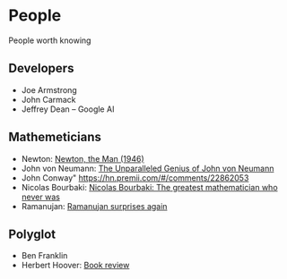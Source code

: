 # People

People worth knowing


## Developers

- Joe Armstrong 
- John Carmack 
- Jeffrey Dean – Google AI

## Mathemeticians

- Newton: [Newton, the Man (1946)](https://news.ycombinator.com/item?id=20415880)
- John von Neumann: [The Unparalleled Genius of John von Neumann](https://hn.premii.com/#/comments/21542753)
- John Conway" https://hn.premii.com/#/comments/22862053
- Nicolas Bourbaki: [Nicolas Bourbaki: The greatest mathematician who never was](https://hn.premii.com/#/comments/23412152)
- Ramanujan: [Ramanujan surprises again](https://news.ycombinator.com/item?id=22342682)


## Polyglot

- Ben Franklin
- Herbert Hoover: [Book review](https://slatestarcodex.com/2020/03/17/book-review-hoover/)